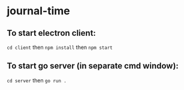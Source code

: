 # journal-time

## To start electron client:
`cd client` then `npm install` then `npm start`

## To start go server (in separate cmd window):
`cd server` then `go run .`
